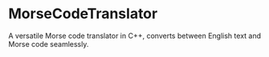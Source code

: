 # MorseCodeTranslator
A versatile Morse code translator in C++, converts between English text and Morse code seamlessly.
